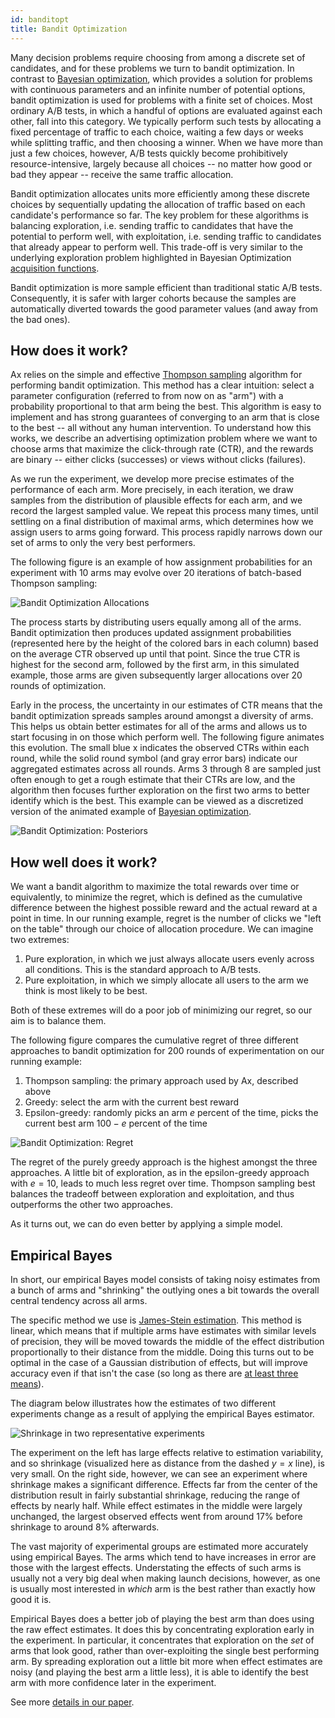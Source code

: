 ```yaml
---
id: banditopt
title: Bandit Optimization
---
```


Many decision problems require choosing from among a discrete set of candidates, and for these problems we turn to bandit optimization. In contrast to [Bayesian optimization](bayesopt.md), which provides a solution for problems with continuous parameters and an infinite number of potential options, bandit optimization is used for problems with a finite set of choices. Most ordinary A/B tests, in which a handful of options are evaluated against each other, fall into this category. We typically perform such tests by allocating a fixed percentage of traffic to each choice, waiting a few days or weeks while splitting traffic, and then choosing a winner. When we have more than just a few choices, however, A/B tests quickly become prohibitively resource-intensive, largely because all choices -- no matter how good or bad they appear -- receive the same traffic allocation.

Bandit optimization allocates units more efficiently among these discrete choices by sequentially updating the allocation of traffic based on each candidate's performance so far. The key problem for these algorithms is balancing exploration, i.e. sending traffic to candidates that have the potential to perform well, with exploitation, i.e. sending traffic to candidates that already appear to perform well. This trade-off is very similar to the underlying exploration problem highlighted in Bayesian Optimization [acquisition functions](bayesopt.md#acquisition-functions).

Bandit optimization is more sample efficient than traditional static A/B tests. Consequently, it is safer with larger cohorts because the samples are automatically diverted towards the good parameter values (and away from the bad ones).


## How does it work?

Ax relies on the simple and effective [Thompson sampling](https://en.wikipedia.org/wiki/Thompson_sampling) algorithm for performing bandit optimization. This method has a clear intuition: select a parameter configuration (referred to from now on as "arm") with a probability proportional to that arm being the best. This algorithm is easy to implement and has strong guarantees of converging to an arm that is close to the best -- all without any human intervention. To understand how this works, we describe an advertising optimization problem where we want to choose arms that maximize the click-through rate (CTR), and the rewards are binary -- either clicks (successes) or views without clicks (failures).

As we run the experiment, we develop more precise estimates of the performance of each arm. More precisely, in each iteration, we draw samples from the distribution of plausible effects for each arm, and we record the largest sampled value. We repeat this process many times, until settling on a final distribution of maximal arms, which determines how we assign users to arms going forward. This process rapidly narrows down our set of arms to only the very best performers.

The following figure is an example of how assignment probabilities for an experiment with 10 arms may evolve over 20 iterations of batch-based Thompson sampling:

![Bandit Optimization Allocations](assets/mab_probs.png)

The process starts by distributing users equally among all of the arms. Bandit optimization then produces updated assignment probabilities (represented here by the height of the colored bars in each column) based on the average CTR observed up until that point. Since the true CTR is highest for the second arm, followed by the first arm, in this simulated example, those arms are given subsequently larger allocations over 20 rounds of optimization.

Early in the process, the uncertainty in our estimates of CTR means that the bandit optimization spreads samples around amongst a diversity of arms. This helps us obtain better estimates for all of the arms and allows us to start focusing in on those which perform well. The following figure animates this evolution. The small blue x indicates the observed CTRs within each round, while the solid round symbol (and gray error bars) indicate our aggregated estimates across all rounds. Arms 3 through 8 are sampled just often enough to get a rough estimate that their CTRs are low, and the algorithm then focuses further exploration on the first two arms to better identify which is the best. This example can be viewed as a discretized version of the animated example of [Bayesian optimization](bayesopt.md).

![Bandit Optimization: Posteriors](assets/mab_animate.gif)

## How well does it work?

We want a bandit algorithm to maximize the total rewards over time or equivalently, to minimize the regret, which is defined as the cumulative difference between the highest possible reward and the actual reward at a point in time. In our running example, regret is the number of clicks we "left on the table" through our choice of allocation procedure. We can imagine two extremes:

1. Pure exploration, in which we just always allocate users evenly across all conditions. This is the standard approach to A/B tests.
2. Pure exploitation, in which we simply allocate all users to the arm we think is most likely to be best.

Both of these extremes will do a poor job of minimizing our regret, so our aim is to balance them.

The following figure compares the cumulative regret of three different approaches to bandit optimization for 200 rounds of experimentation on our running example:

1. Thompson sampling: the primary approach used by Ax, described above
2. Greedy: select the arm with the current best reward
3. Epsilon-greedy: randomly picks an arm $e$ percent of the time, picks the current best arm $100-e$ percent of the time

![Bandit Optimization: Regret](assets/mab_regret.png)

The regret of the purely greedy approach is the highest amongst the three approaches. A little bit of exploration, as in the epsilon-greedy approach with $e = 10$, leads to much less regret over time. Thompson sampling best balances the tradeoff between exploration and exploitation, and thus outperforms the other two approaches.

As it turns out, we can do even better by applying a simple model.

## Empirical Bayes

In short, our empirical Bayes model consists of taking noisy estimates from a bunch of arms and "shrinking" the outlying ones a bit towards the overall central tendency across all arms.

The specific method we use is [James-Stein estimation](https://en.wikipedia.org/wiki/James%E2%80%93Stein_estimator). This method is linear, which means that if multiple arms have estimates with similar levels of precision, they will be moved towards the middle of the effect distribution proportionally to their distance from the middle. Doing this turns out to be optimal in the case of a Gaussian distribution of effects, but will improve accuracy even if that isn't the case (so long as there are [at least three means](https://projecteuclid.org/download/pdf_1/euclid.bsmsp/1200501656)).

The diagram below illustrates how the estimates of two different experiments change as a result of applying the empirical Bayes estimator.

![Shrinkage in two representative experiments](assets/example_shrinkage.png)

The experiment on the left has large effects relative to estimation variability, and so shrinkage (visualized here as distance from the dashed $y=x$ line), is very small. On the right side, however, we can see an experiment where shrinkage makes a significant difference. Effects far from the center of the distribution result in fairly substantial shrinkage, reducing the range of effects by nearly half. While effect estimates in the middle were largely unchanged, the largest observed effects went from around 17% before shrinkage to around 8% afterwards.

The vast majority of experimental groups are estimated more accurately using empirical Bayes. The arms which tend to have increases in error are those with the largest effects. Understating the effects of such arms is usually not a very big deal when making launch decisions, however, as one is usually most interested in *which* arm is the best rather than exactly how good it is.

Empirical Bayes does a better job of playing the best arm than does using the raw effect estimates. It does this by concentrating exploration early in the experiment. In particular, it concentrates that exploration on the *set* of arms that look good, rather than over-exploiting the single best performing arm. By spreading exploration out a little bit more when effect estimates are noisy (and playing the best arm a little less), it is able to identify the best arm with more confidence later in the experiment.

See more [details in our paper](https://arxiv.org/abs/1904.12918).
